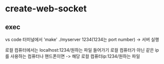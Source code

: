 # create-web-socket

## exec
vs code 터미널에서 'make'
./myserver 1234(1234는 port number)
-> 서버 실행

로컬 컴퓨터에서는 localhost:1234/원하는 파일 들어가기
로컬 컴퓨터가 아닌 같은 ip 를 사용하는 컴퓨터나 핸드폰이면
-> 해당 로컬 컴퓨터ip:1234/원하는 파일
